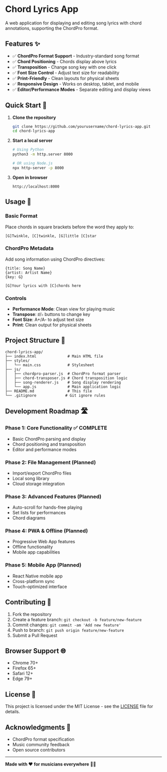 # Chord Lyrics App

A web application for displaying and editing song lyrics with chord annotations, supporting the ChordPro format.

## Features ✨

- ✅ **ChordPro Format Support** - Industry-standard song format
- ✅ **Chord Positioning** - Chords display above lyrics  
- ✅ **Transposition** - Change song key with one click
- ✅ **Font Size Control** - Adjust text size for readability
- ✅ **Print-Friendly** - Clean layouts for physical sheets
- ✅ **Responsive Design** - Works on desktop, tablet, and mobile
- ✅ **Editor/Performance Modes** - Separate editing and display views

## Quick Start 🚀

1. **Clone the repository**
   ```bash
   git clone https://github.com/yourusername/chord-lyrics-app.git
   cd chord-lyrics-app
   ```

2. **Start a local server**
   ```bash
   # Using Python
   python3 -m http.server 8000
   
   # OR using Node.js
   npx http-server -p 8000
   ```

3. **Open in browser**
   ```
   http://localhost:8000
   ```

## Usage 📖

### Basic Format
Place chords in square brackets before the word they apply to:
```
[G]Twinkle, [C]twinkle, [G]little [C]star
```

### ChordPro Metadata
Add song information using ChordPro directives:
```
{title: Song Name}
{artist: Artist Name}
{key: G}

[G]Your lyrics with [C]chords here
```

### Controls
- **Performance Mode**: Clean view for playing music
- **Transpose**: ♯/♭ buttons to change key
- **Font Size**: A+/A- to adjust text size
- **Print**: Clean output for physical sheets

## Project Structure 📁

```
chord-lyrics-app/
├── index.html              # Main HTML file
├── styles/
│   └── main.css            # Stylesheet
├── js/
│   ├── chordpro-parser.js  # ChordPro format parser
│   ├── chord-transposer.js # Chord transposition logic
│   ├── song-renderer.js    # Song display rendering
│   └── app.js              # Main application logic
├── README.md               # This file
└── .gitignore             # Git ignore rules
```

## Development Roadmap 🛣️

### Phase 1: Core Functionality ✅ COMPLETE
- Basic ChordPro parsing and display
- Chord positioning and transposition
- Editor and performance modes

### Phase 2: File Management (Planned)
- Import/export ChordPro files
- Local song library
- Cloud storage integration

### Phase 3: Advanced Features (Planned)
- Auto-scroll for hands-free playing
- Set lists for performances
- Chord diagrams

### Phase 4: PWA & Offline (Planned)
- Progressive Web App features
- Offline functionality
- Mobile app capabilities

### Phase 5: Mobile App (Planned)
- React Native mobile app
- Cross-platform sync
- Touch-optimized interface

## Contributing 🤝

1. Fork the repository
2. Create a feature branch: `git checkout -b feature/new-feature`
3. Commit changes: `git commit -am 'Add new feature'`
4. Push to branch: `git push origin feature/new-feature`
5. Submit a Pull Request

## Browser Support 🌐

- Chrome 70+
- Firefox 65+
- Safari 12+
- Edge 79+

## License 📄

This project is licensed under the MIT License - see the [LICENSE](LICENSE) file for details.

## Acknowledgments 🙏

- ChordPro format specification
- Music community feedback
- Open source contributors

---

**Made with ❤️ for musicians everywhere** 🎸🎵